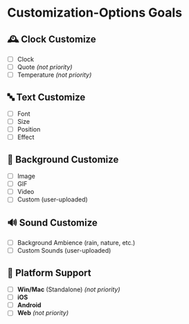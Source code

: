 # **Customization-Options Goals**  

## 🕰️ Clock Customize  
- [ ] Clock  
- [ ] Quote *(not priority)*  
- [ ] Temperature *(not priority)*  

## 🔤 Text Customize  
- [ ] Font  
- [ ] Size  
- [ ] Position  
- [ ] Effect  

## 🎨 Background Customize  
- [ ] Image  
- [ ] GIF  
- [ ] Video  
- [ ] Custom (user-uploaded)

## 🔊 Sound Customize  
- [ ] Background Ambience (rain, nature, etc.)  
- [ ] Custom Sounds (user-uploaded)  

## 📱 Platform Support  
- [ ] **Win/Mac** (Standalone) *(not priority)*  
- [ ] **iOS**  
- [ ] **Android**  
- [ ] **Web** *(not priority)*  
